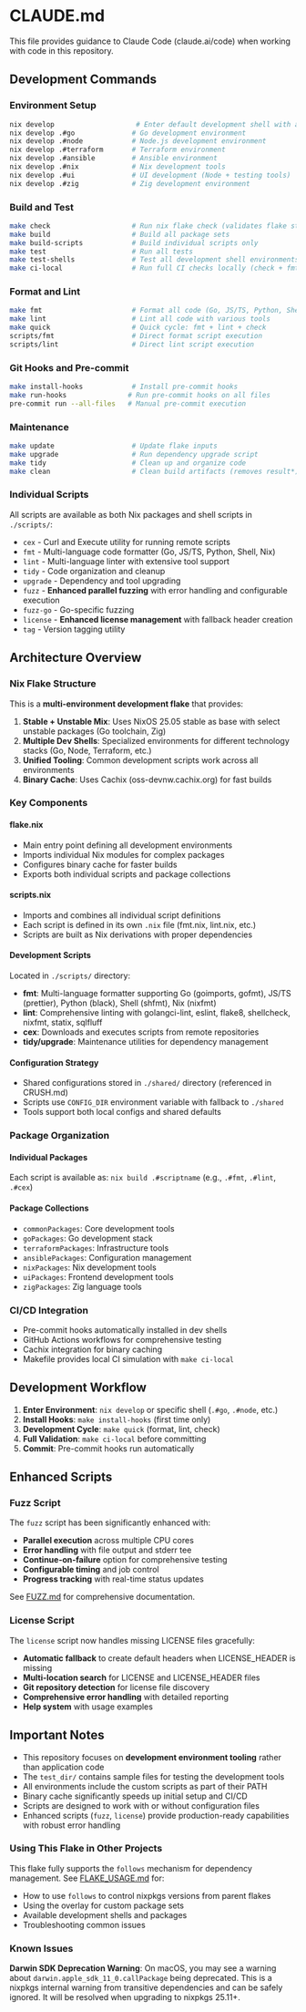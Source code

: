 # CLAUDE.md

This file provides guidance to Claude Code (claude.ai/code) when working with code in this repository.

## Development Commands

### Environment Setup
```bash
nix develop                    # Enter default development shell with all tools
nix develop .#go              # Go development environment
nix develop .#node            # Node.js development environment
nix develop .#terraform       # Terraform environment
nix develop .#ansible         # Ansible environment
nix develop .#nix             # Nix development tools
nix develop .#ui              # UI development (Node + testing tools)
nix develop .#zig             # Zig development environment
```

### Build and Test
```bash
make check                    # Run nix flake check (validates flake structure)
make build                    # Build all package sets
make build-scripts            # Build individual scripts only
make test                     # Run all tests
make test-shells              # Test all development shell environments
make ci-local                 # Run full CI checks locally (check + fmt + lint + build + test-shells)
```

### Format and Lint
```bash
make fmt                      # Format all code (Go, JS/TS, Python, Shell, Nix)
make lint                     # Lint all code with various tools
make quick                    # Quick cycle: fmt + lint + check
scripts/fmt                   # Direct format script execution
scripts/lint                  # Direct lint script execution
```

### Git Hooks and Pre-commit
```bash
make install-hooks            # Install pre-commit hooks
make run-hooks               # Run pre-commit hooks on all files
pre-commit run --all-files   # Manual pre-commit execution
```

### Maintenance
```bash
make update                   # Update flake inputs
make upgrade                  # Run dependency upgrade script
make tidy                     # Clean up and organize code
make clean                    # Clean build artifacts (removes result*)
```

### Individual Scripts
All scripts are available as both Nix packages and shell scripts in `./scripts/`:
- `cex` - Curl and Execute utility for running remote scripts
- `fmt` - Multi-language code formatter (Go, JS/TS, Python, Shell, Nix)
- `lint` - Multi-language linter with extensive tool support
- `tidy` - Code organization and cleanup
- `upgrade` - Dependency and tool upgrading
- `fuzz` - **Enhanced parallel fuzzing** with error handling and configurable execution
- `fuzz-go` - Go-specific fuzzing
- `license` - **Enhanced license management** with fallback header creation
- `tag` - Version tagging utility

## Architecture Overview

### Nix Flake Structure
This is a **multi-environment development flake** that provides:

1. **Stable + Unstable Mix**: Uses NixOS 25.05 stable as base with select unstable packages (Go toolchain, Zig)
2. **Multiple Dev Shells**: Specialized environments for different technology stacks (Go, Node, Terraform, etc.)
3. **Unified Tooling**: Common development scripts work across all environments
4. **Binary Cache**: Uses Cachix (oss-devnw.cachix.org) for fast builds

### Key Components

#### flake.nix
- Main entry point defining all development environments
- Imports individual Nix modules for complex packages
- Configures binary cache for faster builds
- Exports both individual scripts and package collections

#### scripts.nix
- Imports and combines all individual script definitions
- Each script is defined in its own `.nix` file (fmt.nix, lint.nix, etc.)
- Scripts are built as Nix derivations with proper dependencies

#### Development Scripts
Located in `./scripts/` directory:
- **fmt**: Multi-language formatter supporting Go (goimports, gofmt), JS/TS (prettier), Python (black), Shell (shfmt), Nix (nixfmt)
- **lint**: Comprehensive linting with golangci-lint, eslint, flake8, shellcheck, nixfmt, statix, sqlfluff
- **cex**: Downloads and executes scripts from remote repositories
- **tidy/upgrade**: Maintenance utilities for dependency management

#### Configuration Strategy
- Shared configurations stored in `./shared/` directory (referenced in CRUSH.md)
- Scripts use `CONFIG_DIR` environment variable with fallback to `./shared`
- Tools support both local configs and shared defaults

### Package Organization

#### Individual Packages
Each script is available as: `nix build .#scriptname` (e.g., `.#fmt`, `.#lint`, `.#cex`)

#### Package Collections
- `commonPackages`: Core development tools
- `goPackages`: Go development stack
- `terraformPackages`: Infrastructure tools
- `ansiblePackages`: Configuration management
- `nixPackages`: Nix development tools
- `uiPackages`: Frontend development tools
- `zigPackages`: Zig language tools

### CI/CD Integration
- Pre-commit hooks automatically installed in dev shells
- GitHub Actions workflows for comprehensive testing
- Cachix integration for binary caching
- Makefile provides local CI simulation with `make ci-local`

## Development Workflow

1. **Enter Environment**: `nix develop` or specific shell (`.#go`, `.#node`, etc.)
2. **Install Hooks**: `make install-hooks` (first time only)
3. **Development Cycle**: `make quick` (format, lint, check)
4. **Full Validation**: `make ci-local` before committing
5. **Commit**: Pre-commit hooks run automatically

## Enhanced Scripts

### Fuzz Script
The `fuzz` script has been significantly enhanced with:
- **Parallel execution** across multiple CPU cores
- **Error handling** with file output and stderr tee
- **Continue-on-failure** option for comprehensive testing
- **Configurable timing** and job control
- **Progress tracking** with real-time status updates

See [FUZZ.md](./FUZZ.md) for comprehensive documentation.

### License Script
The `license` script now handles missing LICENSE files gracefully:
- **Automatic fallback** to create default headers when LICENSE_HEADER is missing
- **Multi-location search** for LICENSE and LICENSE_HEADER files
- **Git repository detection** for license file discovery
- **Comprehensive error handling** with detailed reporting
- **Help system** with usage examples

## Important Notes

- This repository focuses on **development environment tooling** rather than application code
- The `test_dir/` contains sample files for testing the development tools
- All environments include the custom scripts as part of their PATH
- Binary cache significantly speeds up initial setup and CI/CD
- Scripts are designed to work with or without configuration files
- Enhanced scripts (`fuzz`, `license`) provide production-ready capabilities with robust error handling

### Using This Flake in Other Projects

This flake fully supports the `follows` mechanism for dependency management. See [FLAKE_USAGE.md](./FLAKE_USAGE.md) for:
- How to use `follows` to control nixpkgs versions from parent flakes
- Using the overlay for custom package sets
- Available development shells and packages
- Troubleshooting common issues

### Known Issues

**Darwin SDK Deprecation Warning**: On macOS, you may see a warning about `darwin.apple_sdk_11_0.callPackage` being deprecated. This is a nixpkgs internal warning from transitive dependencies and can be safely ignored. It will be resolved when upgrading to nixpkgs 25.11+.
